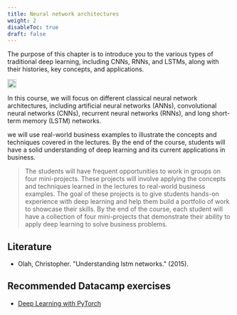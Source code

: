 ```yaml
---
title: Neural network architectures
weight: 2
disableToc: true
draft: false
---
```


The purpose of this chapter is to introduce you to the various types of traditional deep learning, including CNNs, RNNs, and LSTMs, along with their histories, key concepts, and applications.

<img src="https://raw.githubusercontent.com/aaubs/ds-master/main/data/Images/LSTMRNNCNN.jpg" width="20">

In this course, we will focus on different classical neural network architectures, including artificial neural networks (ANNs), convolutional neural networks (CNNs), recurrent neural networks (RNNs), and long short-term memory (LSTM) networks.

we will use real-world business examples to illustrate the concepts and techniques covered in the lectures. By the end of the course, students will have a solid understanding of deep learning and its current applications in business.

> The students will have frequent opportunities to work in groups on four mini-projects. These projects will involve applying the concepts and techniques learned in the lectures to real-world business examples. The goal of these projects is to give students hands-on experience with deep learning and help them build a portfolio of work to showcase their skills. By the end of the course, each student will have a collection of four mini-projects that demonstrate their ability to apply deep learning to solve business problems.


## Literature

* Olah, Christopher. "Understanding lstm networks." (2015).


## Recommended Datacamp exercises

* [Deep Learning with PyTorch](https://campus.datacamp.com/courses/deep-learning-with-pytorch) 
